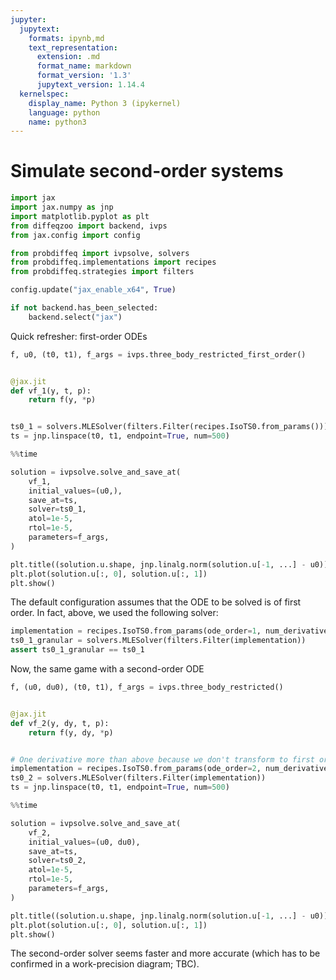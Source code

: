 ```yaml
---
jupyter:
  jupytext:
    formats: ipynb,md
    text_representation:
      extension: .md
      format_name: markdown
      format_version: '1.3'
      jupytext_version: 1.14.4
  kernelspec:
    display_name: Python 3 (ipykernel)
    language: python
    name: python3
---
```


# Simulate second-order systems

```python
import jax
import jax.numpy as jnp
import matplotlib.pyplot as plt
from diffeqzoo import backend, ivps
from jax.config import config

from probdiffeq import ivpsolve, solvers
from probdiffeq.implementations import recipes
from probdiffeq.strategies import filters

config.update("jax_enable_x64", True)

if not backend.has_been_selected:
    backend.select("jax")
```

Quick refresher: first-order ODEs

```python
f, u0, (t0, t1), f_args = ivps.three_body_restricted_first_order()


@jax.jit
def vf_1(y, t, p):
    return f(y, *p)


ts0_1 = solvers.MLESolver(filters.Filter(recipes.IsoTS0.from_params()))
ts = jnp.linspace(t0, t1, endpoint=True, num=500)
```

```python
%%time

solution = ivpsolve.solve_and_save_at(
    vf_1,
    initial_values=(u0,),
    save_at=ts,
    solver=ts0_1,
    atol=1e-5,
    rtol=1e-5,
    parameters=f_args,
)
```

```python
plt.title((solution.u.shape, jnp.linalg.norm(solution.u[-1, ...] - u0)))
plt.plot(solution.u[:, 0], solution.u[:, 1])
plt.show()
```

The default configuration assumes that the ODE to be solved is of first order.
In fact, above, we used the following solver:


```python
implementation = recipes.IsoTS0.from_params(ode_order=1, num_derivatives=4)
ts0_1_granular = solvers.MLESolver(filters.Filter(implementation))
assert ts0_1_granular == ts0_1
```

Now, the same game with a second-order ODE

```python
f, (u0, du0), (t0, t1), f_args = ivps.three_body_restricted()


@jax.jit
def vf_2(y, dy, t, p):
    return f(y, dy, *p)


# One derivative more than above because we don't transform to first order
implementation = recipes.IsoTS0.from_params(ode_order=2, num_derivatives=5)
ts0_2 = solvers.MLESolver(filters.Filter(implementation))
ts = jnp.linspace(t0, t1, endpoint=True, num=500)
```

```python
%%time

solution = ivpsolve.solve_and_save_at(
    vf_2,
    initial_values=(u0, du0),
    save_at=ts,
    solver=ts0_2,
    atol=1e-5,
    rtol=1e-5,
    parameters=f_args,
)
```

```python
plt.title((solution.u.shape, jnp.linalg.norm(solution.u[-1, ...] - u0)))
plt.plot(solution.u[:, 0], solution.u[:, 1])
plt.show()
```

The second-order solver seems faster and more accurate (which has to be confirmed in a work-precision diagram; TBC).
